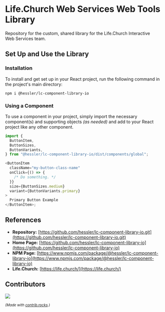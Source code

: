 # Life.Church Web Services Web Tools Library

Repository for the custom, shared library for the Life.Church Interactive Web Services team.

## Set Up and Use the Library

### Installation

To install and get set up in your React project, run the following command in the project's main directory:

```shell
npm i @hessler/lc-component-library-io
```

### Using a Component

To use a component in your project, simply import the necessary component(s) and supporting objects _(as needed)_ and add to your React project like any other component.

```js
import {
  ButtonItem,
  ButtonSizes,
  ButtonVariants,
} from "@hessler/lc-component-library-io/dist/components/global";

<ButtonItem
  className="my-button-class-name"
  onClick={() => {
    /* Do something. */
  }}
  size={ButtonSizes.medium}
  variant={ButtonVariants.primary}
>
  Primary Button Example
</ButtonItem>;
```

## References

- **Repository:** [https://github.com/hessler/lc-component-library-io.git](https://github.com/hessler/lc-component-library-io.git)
- **Home Page:** [https://github.com/hessler/lc-component-library-io](https://github.com/hessler/lc-component-library-io)
- **NPM Page:** [https://www.npmjs.com/package/@hessler/lc-component-library-io](https://www.npmjs.com/package/@hessler/lc-component-library-io)
- **Life.Church:** [https://life.church/](https://life.church/)

## Contributors

<a href="https://github.com/hessler/lc-component-library-io/graphs/contributors">
  <img src="https://contrib.rocks/image?repo=hessler/lc-component-library-io" />
</a>

<small><i>(Made with [contrib.rocks](https://contrib.rocks).)</i></small>
